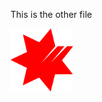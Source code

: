 This is the other file

<a href="/">
  <img src="NAB_Logo.png" alt="Home" style="width:100px;"/>
</a>
